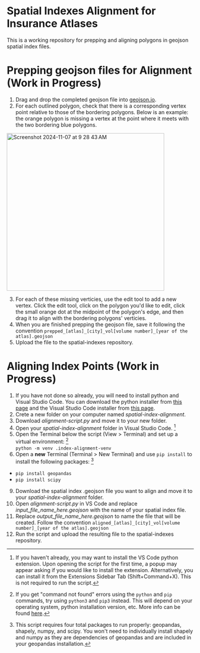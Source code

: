 # Spatial Indexes Alignment for Insurance Atlases
This is a working repository for prepping and aligning polygons in geojson spatial index files. 


# Prepping geojson files for Alignment (Work in Progress)
1. Drag and drop the completed geojson file into [geojson.io](https://geojson.io).
2. For each outlined polygon, check that there is a corresponding vertex point relative to those of the bordering polygons. Below is an example: the orange polygon is missing a vertex at the point where it meets with the two bordering blue polygons.
<img width="424" alt="Screenshot 2024-11-07 at 9 28 43 AM" src="https://github.com/user-attachments/assets/55257055-2921-446c-b52e-4c130be27206">

3. For each of these missing verticies, use the edit tool to add a new vertex. Click the edit tool, click on the polygon you'd like to edit, click the small orange dot at the midpoint of the polygon's edge, and then drag it to align with the bordering polygons' verticies.
4. When you are finished prepping the geojson file, save it following the convention `prepped_[atlas]_[city]_vol[volume number]_[year of the atlas].geojson`
5. Upload the file to the spatial-indexes repository.



# Aligning Index Points (Work in Progress)
1. If you have not done so already, you will need to install python and Visual Studio Code. You can download the python installer from [this page](https://www.python.org/downloads/) and the Visual Studio Code installer from [this page](https://code.visualstudio.com/Download).
2. Crete a new folder on your computer named _spatial-index-alignment_.
3. Download _alignment-script.py_ and move it to your new folder.
4. Open your _spatial-index-alignment_ folder in Visual Studio Code. [^1]
5. Open the Terminal below the script (View > Terminal) and set up a virtual environment: [^2]\
`python -m venv .index-alignment-venv`
7. Open a **new** Terminal (Terminal > New Terminal) and use `pip install` to install the following packages: [^3]
  - `pip install geopandas`
  - `pip install scipy`
9. Download the spatial index .geojson file you want to align and move it to your _spatial-index-alignment_ folder.
10. Open _alignment-script.py_ in VS Code and replace *input_file_name_here.geojson* with the name of your spatial index file.
12. Replace *output_file_name_here.geojson* to name the file that will be created. Follow the convention `aligned_[atlas]_[city]_vol[volume number]_[year of the atlas].geojson`
13. Run the script and upload the resulting file to the spatial-indexes repository.

[^1]:If you haven't already, you may want to install the VS Code python extension. Upon opening the script for the first time, a popup may appear asking if you would like to install the extension. Alternatively, you can install it from the Extensions Sidebar Tab (Shift+Command+X). This is not required to run the script.
[^2]:If you get "command not found" errors using the `python` and `pip` commands, try using `python3` and `pip3` instead. This will depend on your operating system, python installation version, etc. More info can be found [here](https://www.reddit.com/r/learnpython/comments/mf7t0n/why_python3_in_command_prompt_vs_python/).
[^3]:This script requires four total packages to run properly: geopandas, shapely, numpy, and scipy. You won't need to individually install shapely and numpy as they are dependencies of geopandas and are included in your geopandas installation.
<!-- [^4]:Note about setting equivalent python versions in VS Code -->
